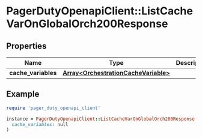 # PagerDutyOpenapiClient::ListCacheVarOnGlobalOrch200Response

## Properties

| Name | Type | Description | Notes |
| ---- | ---- | ----------- | ----- |
| **cache_variables** | [**Array&lt;OrchestrationCacheVariable&gt;**](OrchestrationCacheVariable.md) |  | [optional] |

## Example

```ruby
require 'pager_duty_openapi_client'

instance = PagerDutyOpenapiClient::ListCacheVarOnGlobalOrch200Response.new(
  cache_variables: null
)
```

